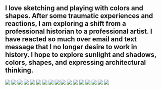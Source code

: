 
## I love sketching and playing with colors and shapes. After some traumatic experiences and reactions, I am exploring a shift from a professional historian to a professional artist. I have reacted so much over email and text message that I no longer desire to work in history. I hope to explore sunlight and shadows, colors, shapes, and expressing architectural thinking. ## 

<img class="profile-picture" src=".jpg">

<img src = "sketches/sketch1.jpg">

<img src = "sketches/sketch1.jpg">

<img src = "sketches/sketch2.jpg">

<img src = "sketches/sketch3.jpg">

<img src = "sketches/sketch4.jpg">

<img src = "sketches/sketch5.jpg">

<img src = "sketches/sketch6.jpg">

<img src = "sketches/sketch7.jpg">

<img src = "sketches/sketch8.jpg">

<img src = "sketches/sketch9.jpg">

<img src = "sketches/sketch10.jpg">

<img src = "sketches/sketch11.jpg">

<img src = "sketches/sketch12.jpg">

<img src = "sketches/sketch13.jpg">

<img src = "sketches/sketch14.jpg">

<img src = "sketches/sketch15.jpg">
